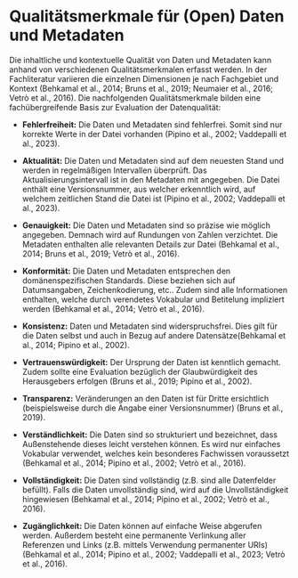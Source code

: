 # Qualitätsmerkmale für (Open) Daten und Metadaten

Die inhaltliche und kontextuelle Qualität von Daten und
Metadaten kann anhand von verschiedenen Qualitätsmerkmalen erfasst werden. In
der Fachliteratur variieren die einzelnen Dimensionen je nach Fachgebiet und
Kontext (Behkamal et al., 2014; Bruns et al., 2019; Neumaier et al., 2016;
Vetrò et al., 2016). Die nachfolgenden Qualitätsmerkmale bilden eine
fachübergreifende Basis zur Evaluation der Datenqualität:

- **Fehlerfreiheit:** Die Daten und Metadaten sind fehlerfrei. Somit sind nur korrekte Werte in der Datei vorhanden (Pipino et al., 2002; Vaddepalli et al., 2023).


- **Aktualität:** Die Daten und Metadaten sind auf dem neuesten Stand und werden in regelmäßigen Intervallen überprüft. Das Aktualisierungsintervall ist in den Metadaten mit angegeben. Die Datei enthält eine Versionsnummer, aus welcher erkenntlich wird, auf welchem zeitlichen Stand die Datei ist (Pipino et al., 2002; Vaddepalli et al., 2023).


- **Genauigkeit:** Die Daten und Metadaten sind so präzise wie möglich angegeben. Demnach wird auf Rundungen von Zahlen verzichtet. Die Metadaten enthalten alle relevanten Details zur Datei (Behkamal et al., 2014; Bruns et al., 2019; Vetrò et al., 2016).


- **Konformität:** Die Daten und Metadaten entsprechen den domänenspezifischen Standards. Diese beziehen sich auf Datumsangaben, Zeichenkodierung, etc.. Zudem sind alle Informationen enthalten, welche durch verendetes Vokabular und Betitelung impliziert werden (Behkamal et al., 2014; Vetrò et al., 2016).


- **Konsistenz:** Daten und Metadaten sind widerspruchsfrei. Dies gilt für die Daten selbst und auch in Bezug auf andere Datensätze(Behkamal et al., 2014; Pipino et al., 2002).


- **Vertrauenswürdigkeit:** Der Ursprung der Daten ist kenntlich gemacht. Zudem sollte eine Evaluation bezüglich der Glaubwürdigkeit des Herausgebers erfolgen (Bruns et al., 2019; Pipino et al., 2002).


- **Transparenz:** Veränderungen an den Daten ist für Dritte ersichtlich (beispielsweise durch die Angabe einer Versionsnummer) (Bruns et al., 2019).


- **Verständlichkeit:** Die Daten sind so strukturiert und bezeichnet, dass Außenstehende dieses leicht verstehen können. Es wird nur einfaches Vokabular verwendet, welches kein besonderes Fachwissen voraussetzt (Behkamal et al., 2014; Pipino et al., 2002; Vetrò et al., 2016).


- **Vollständigkeit:** Die Daten sind vollständig (z.B. sind alle Datenfelder befüllt). Falls die Daten unvollständig sind, wird auf die Unvollständigkeit hingewiesen (Behkamal et al., 2014; Pipino et al., 2002; Vetrò et al., 2016).


- **Zugänglichkeit:** Die Daten können auf einfache Weise abgerufen werden. Außerdem besteht eine permanente Verlinkung aller Referenzen und Links (z.B. mittels Verwendung permanenter URIs) (Behkamal et al., 2014; Pipino et al., 2002; Vaddepalli et al., 2023; Vetrò et al., 2016).
